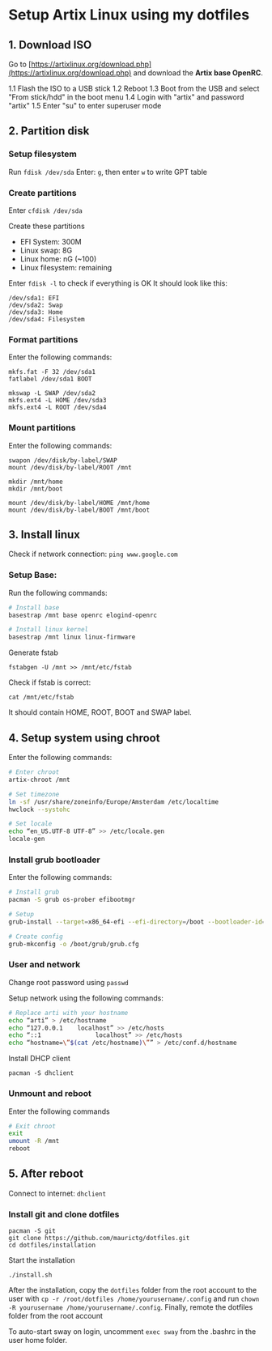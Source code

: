 # Setup Artix Linux using my dotfiles

## 1. Download ISO
Go to [https://artixlinux.org/download.php](https://artixlinux.org/download.php) and download the **Artix base OpenRC**.

1.1 Flash the ISO to a USB stick
1.2 Reboot
1.3 Boot from the USB and select "From stick/hdd" in the boot menu
1.4 Login with "artix" and password "artix"
1.5 Enter "su" to enter superuser mode

## 2. Partition disk

### Setup filesystem
Run `fdisk /dev/sda`
Enter: `g`, then enter `w` to write GPT table

### Create partitions
Enter `cfdisk /dev/sda`

Create these partitions
- EFI System: 300M
- Linux swap: 8G
- Linux home: nG (~100)
- Linux filesystem: remaining

Enter `fdisk -l` to check if everything is OK
It should look like this:

```
/dev/sda1: EFI
/dev/sda2: Swap
/dev/sda3: Home
/dev/sda4: Filesystem
```

### Format partitions
Enter the following commands:
```
mkfs.fat -F 32 /dev/sda1
fatlabel /dev/sda1 BOOT

mkswap -L SWAP /dev/sda2
mkfs.ext4 -L HOME /dev/sda3
mkfs.ext4 -L ROOT /dev/sda4
```

### Mount partitions
Enter the following commands:
```
swapon /dev/disk/by-label/SWAP
mount /dev/disk/by-label/ROOT /mnt

mkdir /mnt/home
mkdir /mnt/boot

mount /dev/disk/by-label/HOME /mnt/home
mount /dev/disk/by-label/BOOT /mnt/boot
```

## 3. Install linux
Check if network connection: `ping www.google.com`

### Setup Base:
Run the following commands:
```sh
# Install base
basestrap /mnt base openrc elogind-openrc

# Install linux kernel
basestrap /mnt linux linux-firmware
```

Generate fstab

`fstabgen -U /mnt >> /mnt/etc/fstab`

Check if fstab is correct:

`cat /mnt/etc/fstab`


It should contain HOME, ROOT, BOOT and SWAP label.

## 4. Setup system using chroot
Enter the following commands:
```sh
# Enter chroot
artix-chroot /mnt

# Set timezone
ln -sf /usr/share/zoneinfo/Europe/Amsterdam /etc/localtime
hwclock --systohc

# Set locale
echo “en_US.UTF-8 UTF-8” >> /etc/locale.gen
locale-gen
```

### Install grub bootloader
Enter the following commands:
```sh
# Install grub
pacman -S grub os-prober efibootmgr

# Setup
grub-install --target=x86_64-efi --efi-directory=/boot --bootloader-id=grub

# Create config
grub-mkconfig -o /boot/grub/grub.cfg
```

### User and network
Change root password using `passwd`

Setup network using the following commands:
``` sh
# Replace arti with your hostname
echo “arti” > /etc/hostname
echo “127.0.0.1    localhost” >> /etc/hosts
echo “::1               localhost” >> /etc/hosts
echo “hostname=\”$(cat /etc/hostname)\”” > /etc/conf.d/hostname
```

Install DHCP client

`pacman -S dhclient`

### Unmount and reboot
Enter the following commands
```sh
# Exit chroot
exit
umount -R /mnt
reboot
```

## 5. After reboot
Connect to internet: `dhclient`

### Install git and clone dotfiles
```
pacman -S git
git clone https://github.com/maurictg/dotfiles.git
cd dotfiles/installation
```

Start the installation
```
./install.sh
```

After the installation, copy the `dotfiles` folder from the root account to the user with `cp -r /root/dotfiles /home/yourusername/.config` and run `chown -R yourusername /home/yourusername/.config`. Finally, remote the dotfiles folder from the root account

To auto-start sway on login, uncomment `exec sway` from the .bashrc in the user home folder.